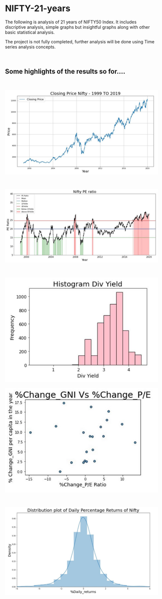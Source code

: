 # NIFTY-21-years

 The following is analysis of 21 years of NIFTY50 Index. It includes discriptive analysis, simple graphs but insightful graphs along with other basic statistical analysis.

 The project is not fully completed, further analysis will be done using Time series analysis concepts.

<br>

 ## Some highlights of the results so for....
<br>

![](/images/closing_price.jpg)

<br>

![](/images/PE_graph.jpg)  

<br>

![](/images/hist_div_yield.jpg)    &nbsp; ![](/images/corr.jpg)

<br>

![](/images/dist_plot.jpg)